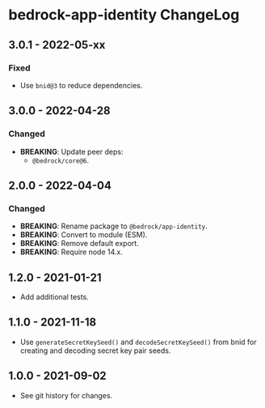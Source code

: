 # bedrock-app-identity ChangeLog

## 3.0.1 - 2022-05-xx

### Fixed
- Use `bnid@3` to reduce dependencies.

## 3.0.0 - 2022-04-28

### Changed
- **BREAKING**: Update peer deps:
  - `@bedrock/core@6`.

## 2.0.0 - 2022-04-04

### Changed
- **BREAKING**: Rename package to `@bedrock/app-identity`.
- **BREAKING**: Convert to module (ESM).
- **BREAKING**: Remove default export.
- **BREAKING**: Require node 14.x.

## 1.2.0 - 2021-01-21

- Add additional tests.

## 1.1.0 - 2021-11-18

- Use `generateSecretKeySeed()` and `decodeSecretKeySeed()` from bnid for
  creating and decoding secret key pair seeds.

## 1.0.0 - 2021-09-02

- See git history for changes.
